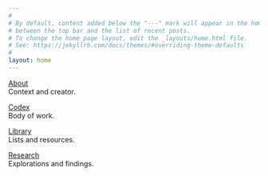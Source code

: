 ```yaml
---
#
# By default, content added below the "---" mark will appear in the home page
# between the top bar and the list of recent posts.
# To change the home page layout, edit the _layouts/home.html file.
# See: https://jekyllrb.com/docs/themes/#overriding-theme-defaults
#
layout: home
---
```


[About](/about)
<br/>
Context and creator.

[Codex](/codex)
<br/>
Body of work.

[Library](/library)
<br/>
Lists and resources.

[Research](/research)
<br/>
Explorations and findings.

